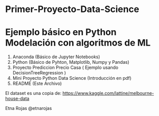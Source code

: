 # Primer-Proyecto-Data-Science
Ejemplo básico en Python Modelación con algoritmos de ML
========================================================

1. Anaconda (Básico de Jupyter Notebooks)
2. Python (Básico de Pyhton, Matplotlib, Numpy y Pandas)
3. Proyecto Prediccion Precio Casa ( Ejemplo usando DecisionTreeRegression )
4. Mini Proyecto Python Data Science (Introducción en pdf)
5. README (Este Archivo)

El dataset es una copia de:
https://www.kaggle.com/lattine/melbourne-house-data

Etna Rojas
@etnarojas
